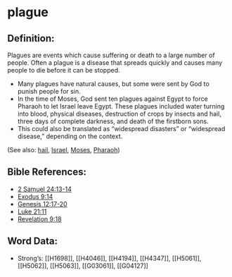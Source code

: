 # plague

## Definition:

Plagues are events which cause suffering or death to a large number of people. Often a plague is a disease that spreads quickly and causes many people to die before it can be stopped.

* Many plagues have natural causes, but some were sent by God to punish people for sin.
* In the time of Moses, God sent ten plagues against Egypt to force Pharaoh to let Israel leave Egypt. These plagues included water turning into blood, physical diseases, destruction of crops by insects and hail, three days of complete darkness, and death of the firstborn sons.
* This could also be translated as “widespread disasters” or “widespread disease,” depending on the context.

(See also: [hail](../other/hail.md), [Israel](../kt/israel.md), [Moses](../names/moses.md), [Pharaoh](../names/pharaoh.md))

## Bible References:

* [2 Samuel 24:13-14](rc://en/tn/help/2sa/24/13)
* [Exodus 9:14](rc://en/tn/help/exo/09/14)
* [Genesis 12:17-20](rc://en/tn/help/gen/12/17)
* [Luke 21:11](rc://en/tn/help/luk/21/11)
* [Revelation 9:18](rc://en/tn/help/rev/09/18)

## Word Data:

* Strong’s: [[H1698]], [[H4046]], [[H4194]], [[H4347]], [[H5061]], [[H5062]], [[H5063]], [[G03061]], [[G04127]]
